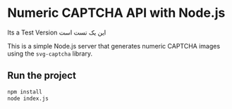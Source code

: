 # Numeric CAPTCHA API with Node.js
Its a Test Version                                                                                                                                                             این یک تست است

This is a simple Node.js server that generates numeric CAPTCHA images using the `svg-captcha` library.

## Run the project

```bash
npm install
node index.js

